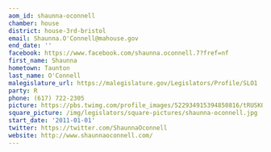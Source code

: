 ```yaml
---
aom_id: shaunna-oconnell
chamber: house
district: house-3rd-bristol
email: Shaunna.O'Connell@mahouse.gov
end_date: ''
facebook: https://www.facebook.com/shaunna.oconnell.7?fref=nf
first_name: Shaunna
hometown: Taunton
last_name: O'Connell
malegislature_url: https://malegislature.gov/Legislators/Profile/SLO1
party: R
phone: (617) 722-2305
picture: https://pbs.twimg.com/profile_images/522934915394850816/tRUSKO9__400x400.jpeg
square_picture: /img/legislators/square-pictures/shaunna-oconnell.jpg
start_date: '2011-01-01'
twitter: https://twitter.com/ShaunnaOconnell
website: http://www.shaunnaoconnell.com/
---
```


